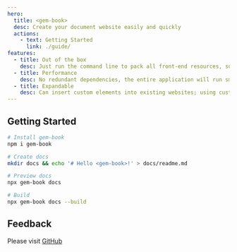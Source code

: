 ```yaml
---
hero:
  title: <gem-book>
  desc: Create your document website easily and quickly
  actions:
    - text: Getting Started
      link: ./guide/
features:
  - title: Out of the box
    desc: Just run the command line to pack all front-end resources, so that all attention can be paid to document writing
  - title: Performance
    desc: No redundant dependencies, the entire application will run smoothly with streamlined code
  - title: Expandable
    desc: Can insert custom elements into existing websites; using custom elements can also customize display documents very conveniently
---
```


## Getting Started

```bash
# Install gem-book
npm i gem-book

# Create docs
mkdir docs && echo '# Hello <gem-book>!' > docs/readme.md

# Preview docs
npx gem-book docs

# Build
npx gem-book docs --build
```

## Feedback

Please visit [GitHub](https://github.com/mantou132/gem-book)
